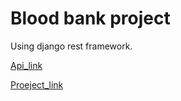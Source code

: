 # Blood bank project

Using django rest framework.

[Api_link](https://lifesafe-bank.onrender.com/)


[Proeject_link](https://h-m-nizum.github.io/bloodbank_frontend/)
